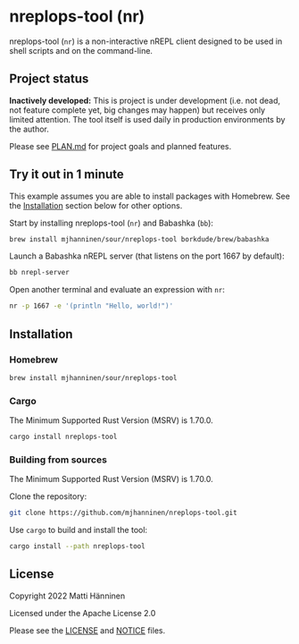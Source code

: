 # nreplops-tool (nr)

nreplops-tool (`nr`) is a non-interactive nREPL client designed to be used in
shell scripts and on the command-line.

## Project status

**Inactively developed:** This is project is under development (i.e. not dead,
not feature complete yet, big changes may happen) but receives only limited
attention.  The tool itself is used daily in production environments by the
author.

Please see [PLAN.md](./PLAN.md) for project goals and planned features.

## Try it out in 1 minute

This example assumes you are able to install packages with Homebrew.  See the
[Installation](#installation) section below for other options.

Start by installing nreplops-tool (`nr`) and Babashka (`bb`):

```sh
brew install mjhanninen/sour/nreplops-tool borkdude/brew/babashka
```

Launch a Babashka nREPL server (that listens on the port 1667 by default):

```sh
bb nrepl-server
```

Open another terminal and evaluate an expression with `nr`:

```sh
nr -p 1667 -e '(println "Hello, world!")'
```

## Installation

### Homebrew

```sh
brew install mjhanninen/sour/nreplops-tool
```

### Cargo

The Minimum Supported Rust Version (MSRV) is 1.70.0.

```sh
cargo install nreplops-tool
```

### Building from sources

The Minimum Supported Rust Version (MSRV) is 1.70.0.

Clone the repository:

```sh
git clone https://github.com/mjhanninen/nreplops-tool.git
```

Use `cargo` to build and install the tool:

```sh
cargo install --path nreplops-tool
```

## License

Copyright 2022 Matti Hänninen

Licensed under the Apache License 2.0

Please see the [LICENSE](./LICENSE) and [NOTICE](./NOTICE) files.
